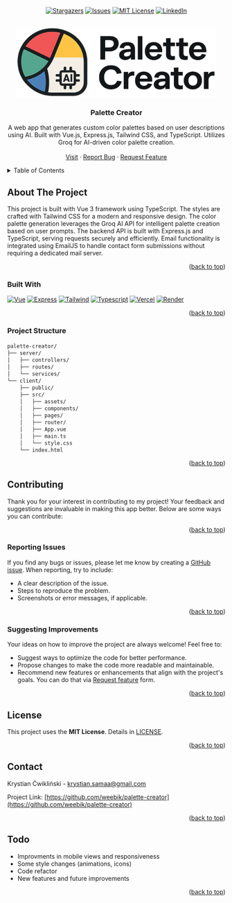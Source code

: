 <a id="readme-top"></a>


<!-- PROJECT SHIELDS -->
<div align="center">

[![Stargazers][stars-shield]][stars-url]
[![Issues][issues-shield]][issues-url]
[![MIT License][license-shield]][license-url]
[![LinkedIn][linkedin-shield]][linkedin-url]

</div>


<!-- PROJECT LOGO -->
<br />
<div align="center">
  <a href="https://github.com/weebik/palette-creator">
    <img src="images/logo.png" alt="Logo" width="460" height="160">
  </a>

<h3 align="center">Palette Creator</h3>
  <p align="center">
    A web app that generates custom color palettes based on user descriptions using AI. Built with Vue.js, Express.js, Tailwind CSS, and TypeScript. Utilizes Groq for AI-driven color palette creation.
    <br />
    <br />
    <a href="">Visit</a>
    ·
    <a href="https://github.com/weebik/palette-creator/issues/">Report Bug</a>
    ·
    <a href="https://github.com/weebik/palette-creator/issues/">Request Feature</a>
  </p>
</div>


<!-- TABLE OF CONTENTS -->
<details>
  <summary>Table of Contents</summary>
  <ol>
    <li>
      <a href="#about-the-project">About The Project</a>
      <ul>
        <li><a href="#built-with">Built With</a></li>
        <li><a href="#structure">Project Structure</a></li>
      </ul>
    </li>
    <li>
      <a href="#contributing">Contributing</a>
      <ul>
        <li><a href="#reporting-issues">Reporting issues</a></li>
        <li><a href="#suggesting-improvements">Suggesting improvements</a></li>
      </ul>
    </li>
    <li><a href="#license">License</a></li>
    <li><a href="#contact">Contact</a></li>
    <li><a href="#todos">Todo</a></li>
  </ol>
</details>



<!-- ABOUT THE PROJECT -->
## About The Project

This project is built with Vue 3 framework using TypeScript. The styles are crafted with Tailwind CSS for a modern and responsive design. The color palette generation leverages the Groq AI API for intelligent palette creation based on user prompts. The backend API is built with Express.js and TypeScript, serving requests securely and efficiently. Email functionality is integrated using EmailJS to handle contact form submissions without requiring a dedicated mail server.

<p align="right">(<a href="#readme-top">back to top</a>)</p>


### Built With
[![Vue][Vue.js]][Vue-url]
[![Express][Express.js]][Express-url]
[![Tailwind][TailwindCSS]][Tailwind-url]
[![Typescript][Typescript]][Typescript-url]
[![Vercel][Vercel]][Vercel-url]
[![Render][Render]][Render-url]

<p align="right">(<a href="#readme-top">back to top</a>)</p>

### Project Structure

```
palette-creator/
├── server/
│   ├── controllers/
│   ├── routes/
│   └── services/
└── client/
    ├── public/
    ├── src/
    │   ├── assets/
    │   ├── components/
    │   ├── pages/
    │   ├── router/
    │   ├── App.vue
    │   ├── main.ts
    │   └── style.css
    └── index.html
```

<p align="right">(<a href="#readme-top">back to top</a>)</p>

<!-- CONTRIBUTING -->
## Contributing
Thank you for your interest in contributing to my project! Your feedback and suggestions are invaluable in making this app better. Below are some ways you can contribute:

<p align="right">(<a href="#readme-top">back to top</a>)</p>

### Reporting Issues  
If you find any bugs or issues, please let me know by creating a [GitHub issue](https://github.com/weebik/palette-creator/issues/). When reporting, try to include:  
- A clear description of the issue.  
- Steps to reproduce the problem.  
- Screenshots or error messages, if applicable.  

<p align="right">(<a href="#readme-top">back to top</a>)</p>

### Suggesting Improvements  
Your ideas on how to improve the project are always welcome! Feel free to:  
- Suggest ways to optimize the code for better performance.  
- Propose changes to make the code more readable and maintainable.  
- Recommend new features or enhancements that align with the project's goals. You can do that via [Request feature](https://github.com/weebik/palette-creator/issues/) form.

<p align="right">(<a href="#readme-top">back to top</a>)</p>

<!-- LICENSE -->
## License
This project uses the **MIT License**. Details in [LICENSE](https://github.com/weebik/palette-creator/blob/main/LICENSE).

<p align="right">(<a href="#readme-top">back to top</a>)</p>



<!-- CONTACT -->
## Contact

Krystian Ćwikliński - krystian.samaa@gmail.com

Project Link: [https://github.com/weebik/palette-creator](https://github.com/weebik/palette-creator)

<p align="right">(<a href="#readme-top">back to top</a>)</p>




## Todo

* Improvments in mobile views and responsiveness
* Some style changes (animations, icons)
* Code refactor
* New features and future improvements

<p align="right">(<a href="#readme-top">back to top</a>)</p>



<!-- MARKDOWN LINKS & IMAGES -->
[contributors-shield]: https://img.shields.io/github/contributors/weebik/weebsite.svg?style=for-the-badge
[contributors-url]: https://github.com/weebik/weebsite/graphs/contributors
[forks-shield]: https://img.shields.io/github/forks/weebik/weebiste.svg?style=for-the-badge
[forks-url]: https://github.com/weebik/weebsite/network/members
[stars-shield]: https://img.shields.io/github/stars/weebik/weebsite.svg?style=for-the-badge
[stars-url]: https://github.com/weebik/weebsite/stargazers
[issues-shield]: https://img.shields.io/github/issues/weebik/weebsite.svg?style=for-the-badge
[issues-url]: https://github.com/weebik/weebsite/issues
[license-shield]: https://img.shields.io/badge/License-MIT-yellow.svg?style=for-the-badge
[license-url]: https://img.shields.io/github/license/weebik/weebsite%2Ffrontend%2FLICENSE.TXT
[linkedin-shield]: https://img.shields.io/badge/-LinkedIn-black.svg?style=for-the-badge&logo=linkedin&colorB=555
[linkedin-url]: https://www.linkedin.com/in/weebik/
[Typescript]: https://img.shields.io/badge/typescript-%23007ACC.svg?style=for-the-badge&logo=typescript&logoColor=white
[Typescript-url]: https://www.typescriptlang.org
[Vercel]:https://img.shields.io/badge/vercel-%23000000.svg?style=for-the-badge&logo=vercel&logoColor=white
[Vercel-url]:https://vercel.com
[Render]:https://img.shields.io/badge/Render-%46E3B7.svg?style=for-the-badge&logo=render&logoColor=white
[Render-url]:https://render.com
[Vue-url]:https://vuejs.org
[Vue.js]:https://img.shields.io/badge/vuejs-%2335495e.svg?style=for-the-badge&logo=vuedotjs&logoColor=%234FC08D
[TailwindCSS]:https://img.shields.io/badge/tailwindcss-%2338B2AC.svg?style=for-the-badge&logo=tailwind-css&logoColor=white
[Tailwind-url]:https://tailwindcss.com
[Express.js]:https://img.shields.io/badge/express.js-%23404d59.svg?style=for-the-badge&logo=express&logoColor=%2361DAFBcom
[Express-url]:https://expressjs.com